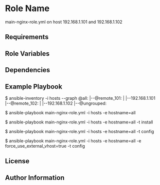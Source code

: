 Role Name
=========

main-nginx-role.yml on host 192.168.1.101 and 192.168.1.102

Requirements
------------

Role Variables
--------------

Dependencies
------------

Example Playbook
----------------

$ ansible-inventory -i hosts --graph
	@all:
	  |--@remote_101:
	  |  |--192.168.1.101
	  |--@remote_102:
	  |  |--192.168.1.102
	  |--@ungrouped:
	  
$ ansible-playbook main-nginx-role.yml -i hosts -e hostname=all

$ ansible-playbook main-nginx-role.yml -i hosts -e hostname=all -t install

$ ansible-playbook main-nginx-role.yml -i hosts -e hostname=all -t config

$ ansible-playbook main-nginx-role.yml -i hosts -e hostname=all -e force_use_external_vhost=true -t config

License
-------

Author Information
------------------
